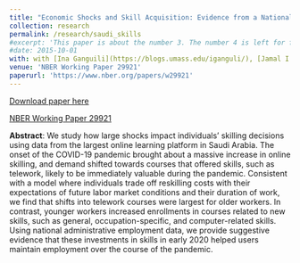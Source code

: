 ```yaml
---
title: "Economic Shocks and Skill Acquisition: Evidence from a National Online Learning Platform at the Onset of COVID-19"
collection: research
permalink: /research/saudi_skills
#excerpt: 'This paper is about the number 3. The number 4 is left for future work.'
#date: 2015-10-01
with: with [Ina Ganguili](https://blogs.umass.edu/iganguli/), [Jamal I. Haidar](https://scholar.harvard.edu/haidar/home), [Asim Ijaz Khwaja](https://khwaja.scholar.harvard.edu/), and [Basit Zafar](https://sites.google.com/site/basitakzafar/) 
venue: 'NBER Working Paper 29921'
paperurl: 'https://www.nber.org/papers/w29921'
---
```


[Download paper here](https://samstemper.github.io/files/saudi_skills.pdf)

[NBER Working Paper 29921](https://www.nber.org/papers/w29921)

**Abstract**: We study how large shocks impact individuals’ skilling decisions using data from the largest online learning platform in Saudi Arabia. The onset of the COVID-19 pandemic brought about a massive increase in online skilling, and demand shifted towards courses that offered skills, such as telework, likely to be immediately valuable during the pandemic. Consistent with a model where individuals trade off reskilling costs with their expectations of future labor market conditions and their duration of work, we find that shifts into telework courses were largest for older workers. In contrast, younger workers increased enrollments in courses related to new skills, such as general, occupation-specific, and computer-related skills. Using national administrative employment data, we provide suggestive evidence that these investments in skills in early 2020 helped users maintain employment over the course of the pandemic.